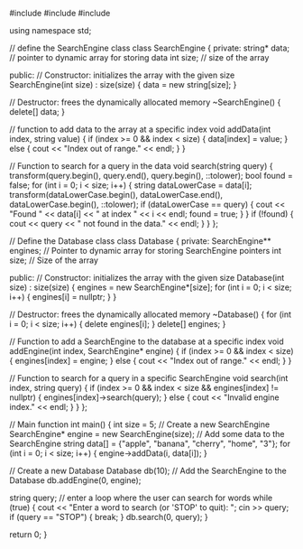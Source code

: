 #include <iostream>
#include <string>
#include <algorithm>


using namespace std;


// define the SearchEngine class
class SearchEngine {
private:
   string* data;  // pointer to dynamic array for storing data
   int size;  // size of the array


public:
   // Constructor: initializes the array with the given size
   SearchEngine(int size) : size(size) {
       data = new string[size];
   }


   // Destructor: frees the dynamically allocated memory
   ~SearchEngine() {
       delete[] data;
   }


   // function to add data to the array at a specific index
   void addData(int index, string value) {
       if (index >= 0 && index < size) {
           data[index] = value;
       } else {
           cout << "Index out of range." << endl;
       }
   }


   // Function to search for a query in the data
   void search(string query) {
       transform(query.begin(), query.end(), query.begin(), ::tolower);
       bool found = false;
       for (int i = 0; i < size; i++) {
           string dataLowerCase = data[i];
           transform(dataLowerCase.begin(),
                     dataLowerCase.end(),
                     dataLowerCase.begin(), ::tolower);
           if (dataLowerCase == query) {
               cout << "Found " << data[i] << " at index " << i << endl;
               found = true;
           }
       }
       if (!found) {
           cout << query << " not found in the data." << endl;
       }
   }
};


// Define the Database class
class Database {
private:
   SearchEngine** engines;  // Pointer to dynamic array for storing SearchEngine pointers
   int size;  // Size of the array


public:
   // Constructor: initializes the array with the given size
   Database(int size) : size(size) {
       engines = new SearchEngine*[size];
       for (int i = 0; i < size; i++) {
           engines[i] = nullptr;
       }
   }


   // Destructor: frees the dynamically allocated memory
   ~Database() {
       for (int i = 0; i < size; i++) {
           delete engines[i];
       }
       delete[] engines;
   }


   // Function to add a SearchEngine to the database at a specific index
   void addEngine(int index, SearchEngine* engine) {
       if (index >= 0 && index < size) {
           engines[index] = engine;
       } else {
           cout << "Index out of range." << endl;
       }
   }


   // Function to search for a query in a specific SearchEngine
   void search(int index, string query) {
       if (index >= 0 && index < size && engines[index] != nullptr) {
           engines[index]->search(query);
       } else {
           cout << "Invalid engine index." << endl;
       }
   }
};


// Main function
int main() {
   int size = 5;
   // Create a new SearchEngine
   SearchEngine* engine = new SearchEngine(size);
   // Add some data to the SearchEngine
   string data[] = {"apple", "banana", "cherry", "home", "3"};
   for (int i = 0; i < size; i++) {
       engine->addData(i, data[i]);
   }


   // Create a new Database
   Database db(10);
   // Add the SearchEngine to the Database
   db.addEngine(0, engine);


   string query;
   // enter a loop where the user can search for words
   while (true) {
       cout << "Enter a word to search (or 'STOP' to quit): ";
       cin >> query;
       if (query == "STOP") {
           break;
       }
       db.search(0, query);
   }


   return 0;
}

